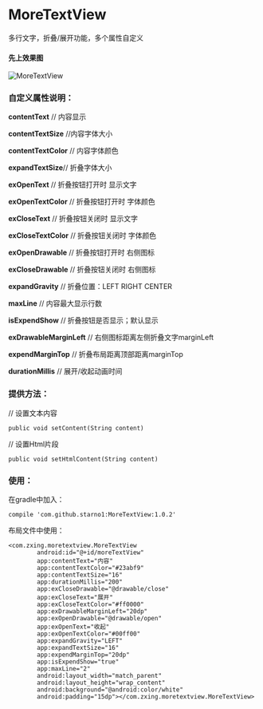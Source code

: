 # MoreTextView
多行文字，折叠/展开功能，多个属性自定义

#### 先上效果图

![MoreTextView](https://github.com/starno1/MoreTextView/blob/master/ScreenShot/ezgif-4-46e2aed8ddc1.gif)

### 自定义属性说明：
**contentText** // 内容显示

**contentTextSize** //内容字体大小 

**contentTextColor** // 内容字体颜色

**expandTextSize**// 折叠字体大小 

**exOpenText** // 折叠按钮打开时 显示文字

**exOpenTextColor** // 折叠按钮打开时 字体颜色

**exCloseText** // 折叠按钮关闭时 显示文字 

**exCloseTextColor** // 折叠按钮关闭时 字体颜色

**exOpenDrawable** // 折叠按钮打开时 右侧图标

**exCloseDrawable** // 折叠按钮关闭时 右侧图标

**expandGravity** // 折叠位置：LEFT RIGHT CENTER

**maxLine** // 内容最大显示行数

**isExpendShow** // 折叠按钮是否显示；默认显示

**exDrawableMarginLeft** // 右侧图标距离左侧折叠文字marginLeft

**expendMarginTop** // 折叠布局距离顶部距离marginTop

**durationMillis** // 展开/收起动画时间

### 提供方法：

// 设置文本内容

```public void setContent(String content)```

// 设置Html片段

```public void setHtmlContent(String content)```

### 使用：

在gradle中加入：

`compile 'com.github.starno1:MoreTextView:1.0.2'`

布局文件中使用：
```
<com.zxing.moretextview.MoreTextView
        android:id="@+id/moreTextView"
        app:contentText="内容"
        app:contentTextColor="#23abf9"
        app:contentTextSize="16"
        app:durationMillis="200"
        app:exCloseDrawable="@drawable/close"
        app:exCloseText="展开"
        app:exCloseTextColor="#ff0000"
        app:exDrawableMarginLeft="20dp"
        app:exOpenDrawable="@drawable/open"
        app:exOpenText="收起"
        app:exOpenTextColor="#00ff00"
        app:expandGravity="LEFT"
        app:expandTextSize="16"
        app:expendMarginTop="20dp"
        app:isExpendShow="true"
        app:maxLine="2"
        android:layout_width="match_parent"
        android:layout_height="wrap_content"
        android:background="@android:color/white"
        android:padding="15dp"></com.zxing.moretextview.MoreTextView>
```

